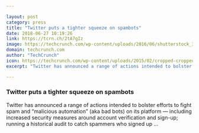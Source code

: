 ```yaml
---

layout: post
category: press
title: "Twitter puts a tighter squeeze on spambots"
date: 2018-06-27 10:19:26
link: https://tcrn.ch/2tA7gIz
image: https://techcrunch.com/wp-content/uploads/2016/06/shutterstock_311499485.jpg?w=582
domain: techcrunch.com
author: "TechCrunch"
icon: https://techcrunch.com/wp-content/uploads/2015/02/cropped-cropped-favicon-gradient.png?w=180
excerpt: "Twitter has announced a range of actions intended to bolster efforts to fight spam and “malicious automation” (aka bad bots) on its platform — including increased security measures around account verification and sign-up; running a historical audit to catch spammers who signed up …"

---
```


### Twitter puts a tighter squeeze on spambots

Twitter has announced a range of actions intended to bolster efforts to fight spam and “malicious automation” (aka bad bots) on its platform — including increased security measures around account verification and sign-up; running a historical audit to catch spammers who signed up …